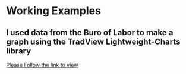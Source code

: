 # Working Examples
## I used data from the Buro of Labor to make a graph using the TradView Lightweight-Charts library
<a href="https://patrick-gourdet.github.io/demo-cinder/"/>Please Follow the link to view</a>
